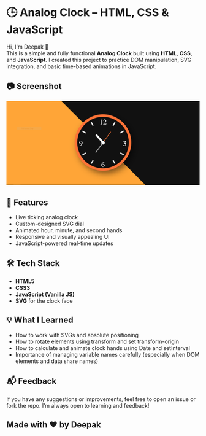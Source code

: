 # 🕒 Analog Clock – HTML, CSS & JavaScript

Hi, I'm Deepak 👋  
This is a simple and fully functional **Analog Clock** built using **HTML**, **CSS**, and **JavaScript**. I created this project to practice DOM manipulation, SVG integration, and basic time-based animations in JavaScript.

## 📷 Screenshot

![Analog Clock Screenshot](https://raw.githubusercontent.com/Deepak-Kumar-Saini/Analog-Clock-Html-Css-Js/refs/heads/main/Analog-Clock-Screenshot.PNG)

## 🔧 Features

- Live ticking analog clock
- Custom-designed SVG dial
- Animated hour, minute, and second hands
- Responsive and visually appealing UI
- JavaScript-powered real-time updates

## 🛠️ Tech Stack

- **HTML5**
- **CSS3**
- **JavaScript (Vanilla JS)**
- **SVG** for the clock face

## 💡 What I Learned
- How to work with SVGs and absolute positioning
- How to rotate elements using transform and set transform-origin
- How to calculate and animate clock hands using Date and setInterval
- Importance of managing variable names carefully (especially when DOM elements and data share names)

## 📬 Feedback
If you have any suggestions or improvements, feel free to open an issue or fork the repo. I’m always open to learning and feedback!

## Made with ❤️ by Deepak

